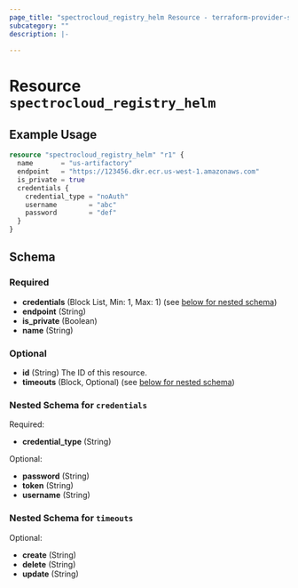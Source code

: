 ```yaml
---
page_title: "spectrocloud_registry_helm Resource - terraform-provider-spectrocloud"
subcategory: ""
description: |-
  
---
```


# Resource `spectrocloud_registry_helm`



## Example Usage

```terraform
resource "spectrocloud_registry_helm" "r1" {
  name       = "us-artifactory"
  endpoint   = "https://123456.dkr.ecr.us-west-1.amazonaws.com"
  is_private = true
  credentials {
    credential_type = "noAuth"
    username        = "abc"
    password        = "def"
  }
}
```

## Schema

### Required

- **credentials** (Block List, Min: 1, Max: 1) (see [below for nested schema](#nestedblock--credentials))
- **endpoint** (String)
- **is_private** (Boolean)
- **name** (String)

### Optional

- **id** (String) The ID of this resource.
- **timeouts** (Block, Optional) (see [below for nested schema](#nestedblock--timeouts))

<a id="nestedblock--credentials"></a>
### Nested Schema for `credentials`

Required:

- **credential_type** (String)

Optional:

- **password** (String)
- **token** (String)
- **username** (String)


<a id="nestedblock--timeouts"></a>
### Nested Schema for `timeouts`

Optional:

- **create** (String)
- **delete** (String)
- **update** (String)


